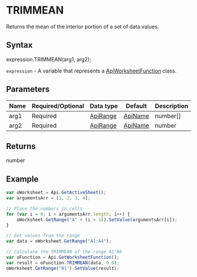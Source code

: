 # TRIMMEAN

Returns the mean of the interior portion of a set of data values.

## Syntax

expression.TRIMMEAN(arg1, arg2);

`expression` - A variable that represents a [ApiWorksheetFunction](../ApiWorksheetFunction.md) class.

## Parameters

| **Name** | **Required/Optional** | **Data type** | **Default** | **Description** |
| ------------- | ------------- | ------------- | ------------- | ------------- |
| arg1 | Required | [ApiRange](../../ApiRange/ApiRange.md) | [ApiName](../../ApiName/ApiName.md) | number[] |  | The array or range of values to trim and average. |
| arg2 | Required | [ApiRange](../../ApiRange/ApiRange.md) | [ApiName](../../ApiName/ApiName.md) | number |  | The fractional number of data points to exclude from the top and bottom of the data set. |

## Returns

number

## Example



```javascript
var oWorksheet = Api.GetActiveSheet();
var argumentsArr = [1, 2, 3, 4];

// Place the numbers in cells
for (var i = 0; i < argumentsArr.length; i++) {
    oWorksheet.GetRange("A" + (i + 1)).SetValue(argumentsArr[i]);
}

// Get values from the range
var data = oWorksheet.GetRange("A1:A4");

// Calculate the TRIMMEAN of the range A1:A6
var oFunction = Api.GetWorksheetFunction();
var result = oFunction.TRIMMEAN(data, 0.6);
oWorksheet.GetRange("B1").SetValue(result);

```
